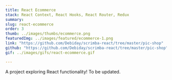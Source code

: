 ```yaml
---
title: React Ecommerce
stack: React Context, React Hooks, React Router, Redux
summary: 
slug: react-ecommerce
order: 3
thumb: ../images/thumbs/ecommerce.png
featuredImg: ../images/featured/ecommerce-1.png
link: "https://github.com/Debiday/scrimba-react/tree/master/pic-shop"
github: "https://github.com/Debiday/scrimba-react/tree/master/pic-shop"
gif: ../images/gifs/react-ecommerce.gif

---
```


A project exploring React functionality! To be updated. 